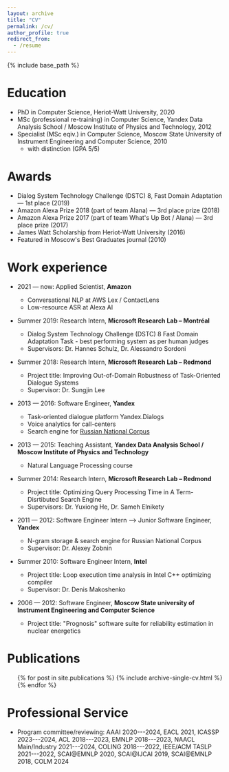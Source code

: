 ```yaml
---
layout: archive
title: "CV"
permalink: /cv/
author_profile: true
redirect_from:
  - /resume
---
```


{% include base_path %}

Education
======
* PhD in Computer Science, Heriot-Watt University, 2020
* MSc (professional re-training) in Computer Science, Yandex Data Analysis School / Moscow Institute of Physics and Technology, 2012
* Specialist (MSc eqiv.) in Computer Science, Moscow State University of Instrument Engineering and Computer Science, 2010
   * with distinction (GPA 5/5)

Awards
======
* Dialog System Technology Challenge (DSTC) 8, Fast Domain Adaptation — 1st place (2019)
* Amazon Alexa Prize 2018 (part of team Alana) — 3rd place prize (2018)
* Amazon Alexa Prize 2017 (part of team What's Up Bot / Alana) — 3rd place prize (2017)
* James Watt Scholarship from Heriot-Watt University (2016)
* Featured in Moscow's Best Graduates journal (2010)

Work experience
======
* 2021 — now: Applied Scientist, **Amazon**
  * Conversational NLP at AWS Lex / ContactLens
  * Low-resource ASR at Alexa AI

* Summer 2019: Research Intern, **Microsoft Research Lab – Montréal**
  * Dialog System Technology Challenge (DSTC) 8 Fast Domain Adaptation Task - best performing system as per human judges 
  * Supervisors: Dr. Hannes Schulz, Dr. Alessandro Sordoni

* Summer 2018: Research Intern, **Microsoft Research Lab – Redmond**
  * Project title: Improving Out-of-Domain Robustness of Task-Oriented Dialogue Systems  
  * Supervisor: Dr. Sungjin Lee

* 2013 — 2016: Software Engineer, **Yandex**
  * Task-oriented dialogue platform Yandex.Dialogs
  * Voice analytics for call-centers
  * Search engine for [Russian National Corpus](https://ruscorpora.ru)

* 2013 — 2015: Teaching Assistant, **Yandex Data Analysis School / Moscow Institute of Physics and Technology**
  * Natural Language Processing course

* Summer 2014: Research Intern, **Microsoft Research Lab – Redmond**
  * Project title: Optimizing Query Processing Time in A Term-Disrtibuted Search Engine 
  * Supervisors: Dr. Yuxiong He, Dr. Sameh Elnikety

* 2011 — 2012: Software Engineer Intern --> Junior Software Engineer, **Yandex**
  * N-gram storage & search engine for Russian National Corpus
  * Supervisor: Dr. Alexey Zobnin

* Summer 2010: Software Engineer Intern, **Intel**
  * Project title: Loop execution time analysis in Intel C++ optimizing compiler 
  * Supervisor: Dr. Denis Makoshenko

* 2006 — 2012: Software Engineer, **Moscow State university of Instrument Engineering and Computer Science**
  * Project title: "Prognosis" software suite for reliability estimation in nuclear energetics

Publications
======
  <ul>{% for post in site.publications %}
    {% include archive-single-cv.html %}
  {% endfor %}</ul>
  
Professional Service
======
* Program committee/reviewing:
AAAI 2020---2024, EACL 2021, ICASSP 2023---2024, ACL 2018---2023, EMNLP 2018---2023, NAACL Main/Industry 2021---2024, COLING 2018---2022, IEEE/ACM TASLP 2021---2022, SCAI@EMNLP 2020, SCAI@IJCAI 2019, SCAI@EMNLP 2018, COLM 2024
